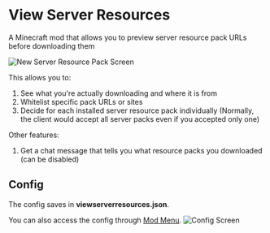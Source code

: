 # View Server Resources
A Minecraft mod that allows you to preview server resource pack URLs before downloading them

![New Server Resource Pack Screen](https://github.com/user-attachments/assets/edf3b358-0bad-4237-b4fe-910f931ca729)

This allows you to:
1. See what you're actually downloading and where it is from
2. Whitelist specific pack URLs or sites
3. Decide for each installed server resource pack individually (Normally, the client would accept all server packs even if you accepted only one)

Other features:
1. Get a chat message that tells you what resource packs you downloaded (can be disabled)

## Config
The config saves in **viewserverresources.json**.

You can also access the config through [Mod Menu](https://modrinth.com/mod/modmenu).
![Config Screen](https://github.com/user-attachments/assets/ba2d2197-e323-42f1-a43a-59dc0733e139)